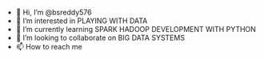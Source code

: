 - 👋 Hi, I’m @bsreddy576
- 👀 I’m interested in PLAYING WITH DATA
- 🌱 I’m currently learning SPARK HADOOP DEVELOPMENT WITH PYTHON
- 💞️ I’m looking to collaborate on BIG DATA SYSTEMS
- 📫 How to reach me 

<!---
bsreddy576/bsreddy576 is a ✨ special ✨ repository because its `README.md` (this file) appears on your GitHub profile.
You can click the Preview link to take a look at your changes.
--->
